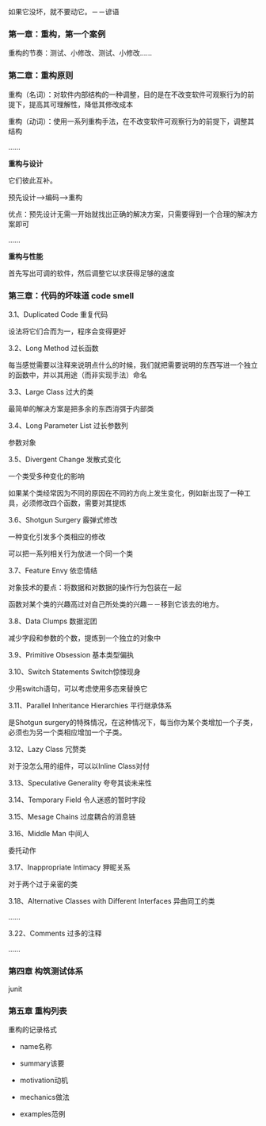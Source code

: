 如果它没坏，就不要动它。－－谚语

### 第一章：重构，第一个案例

重构的节奏：测试、小修改、测试、小修改......

### 第二章：重构原则

重构（名词）：对软件内部结构的一种调整，目的是在不改变软件可观察行为的前提下，提高其可理解性，降低其修改成本

重构（动词）：使用一系列重构手法，在不改变软件可观察行为的前提下，调整其结构

......

**重构与设计**

它们彼此互补。

预先设计--&gt;编码--&gt;重构

优点：预先设计无需一开始就找出正确的解决方案，只需要得到一个合理的解决方案即可

......

**重构与性能**

首先写出可调的软件，然后调整它以求获得足够的速度

### 第三章：代码的坏味道 code smell

3.1、Duplicated Code 重复代码

设法将它们合而为一，程序会变得更好

3.2、Long Method 过长函数

每当感觉需要以注释来说明点什么的时候，我们就把需要说明的东西写进一个独立的函数中，并以其用途（而非实现手法）命名

3.3、Large Class 过大的类

最简单的解决方案是把多余的东西消弭于内部类

3.4、Long Parameter List 过长参数列

参数对象

3.5、Divergent Change 发散式变化

一个类受多种变化的影响

如果某个类经常因为不同的原因在不同的方向上发生变化，例如新出现了一种工具，必须修改四个函数，需要对其提炼

3.6、Shotgun Surgery 霰弹式修改

一种变化引发多个类相应的修改

可以把一系列相关行为放进一个同一个类

3.7、Feature Envy 依恋情结

对象技术的要点：将数据和对数据的操作行为包装在一起

函数对某个类的兴趣高过对自己所处类的兴趣－－移到它该去的地方。

3.8、Data Clumps 数据泥团

减少字段和参数的个数，提炼到一个独立的对象中

3.9、Primitive Obsession 基本类型偏执

3.10、Switch Statements Switch惊悚现身

少用switch语句，可以考虑使用多态来替换它

3.11、Parallel Inheritance Hierarchies 平行继承体系

是Shotgun surgery的特殊情况，在这种情况下，每当你为某个类增加一个子类，必须也为另一个类相应增加一个子类。

3.12、Lazy Class 冗赘类

对于没怎么用的组件，可以以Inline Class对付

3.13、Speculative Generality 夸夸其谈未来性

3.14、Temporary Field 令人迷惑的暂时字段

3.15、Mesage Chains 过度耦合的消息链

3.16、Middle Man 中间人

委托动作

3.17、Inappropriate Intimacy 狎昵关系

对于两个过于亲密的类

3.18、Alternative Classes with Different Interfaces 异曲同工的类

......

3.22、Comments 过多的注释

......

### 第四章 构筑测试体系

junit

### 第五章 重构列表

重构的记录格式

* name名称

* summary该要

* motivation动机

* mechanics做法

* examples范例


